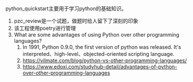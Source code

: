 python_quickstart主要用于学习python的基础知识。
1. pzc_review是一个试题，做题时给人留下了深刻的印象
2. 该工程使用poetry进行管理
3. What are some advantages of using Python over other programming languages?
   1. In 1991, Python 0.9.0, the first version of python was released. It's interpreted、high-level、objected-oriented scripting language.
   2. https://vilmate.com/blog/python-vs-other-programming-languages/
   3. https://www.edoxi.com/studyhub-detail/advantages-of-python-over-other-programming-languages